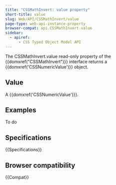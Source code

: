 ```yaml
---
title: "CSSMathInvert: value property"
short-title: value
slug: Web/API/CSSMathInvert/value
page-type: web-api-instance-property
browser-compat: api.CSSMathInvert.value
sidebar:
  - apiref:
      - CSS Typed Object Model API
---
```


The CSSMathInvert.value read-only property of the
{{domxref("CSSMathInvert")}} interface returns a {{domxref('CSSNumericValue')}} object.

## Value

A {{domxref('CSSNumericValue')}}.

## Examples

To do

## Specifications

{{Specifications}}

## Browser compatibility

{{Compat}}
